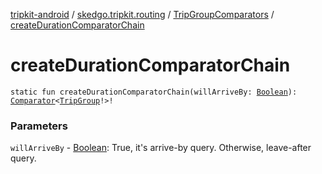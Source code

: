 [tripkit-android](../../index.md) / [skedgo.tripkit.routing](../index.md) / [TripGroupComparators](index.md) / [createDurationComparatorChain](./create-duration-comparator-chain.md)

# createDurationComparatorChain

`static fun createDurationComparatorChain(willArriveBy: `[`Boolean`](https://kotlinlang.org/api/latest/jvm/stdlib/kotlin/-boolean/index.html)`): `[`Comparator`](https://docs.oracle.com/javase/7/docs/api/java/util/Comparator.html)`<`[`TripGroup`](../-trip-group/index.md)`!>!`

### Parameters

`willArriveBy` - [Boolean](https://kotlinlang.org/api/latest/jvm/stdlib/kotlin/-boolean/index.html): True, it's arrive-by query. Otherwise, leave-after query.